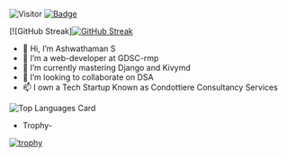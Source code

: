 ![Visitor](https://visitor-badge.laobi.icu/badge?page_id=Ashwaaahere.Ashwaaahere) [![Badge](https://cp-logo.vercel.app/codechef/ashwathaman)](https://www.codechef.com/users/ashwathaman)

[![GitHub Streak][![GitHub Streak](https://streak-stats.demolab.com?user=Ashwaaahere&theme=dark)](https://git.io/streak-stats)


- 👋 Hi, I’m Ashwathaman S
- 👀 I’m a web-developer at GDSC-rmp
- 🌱 I’m currently mastering Django and Kivymd
- 💞️ I’m looking to collaborate on DSA
- 📫 I own a Tech Startup Known as Condottiere Consultancy Services

![Top Languages Card](https://github-readme-stats.vercel.app/api/top-langs/?username=Ashwaaahere)



- Trophy-

[![trophy](https://github-profile-trophy.vercel.app/?username=Ashwaaahere)](https://github.com/ryo-ma/github-profile-trophy)
